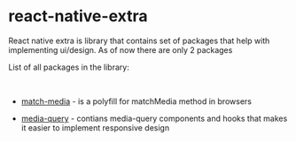# react-native-extra

React native extra is library that contains set of packages that help with implementing ui/design. As of now there are only 2 packages <br>

List of all packages in the library: 

<br>



- [match-media](https://github.com/joseDaKing/react-native-extra/tree/main/packages/match-media#match-media) - is a polyfill for matchMedia method in browsers

- [media-query](https://github.com/joseDaKing/react-native-extra/tree/main/packages/media-query#media-query) - contians media-query components and hooks that makes it easier to implement responsive design